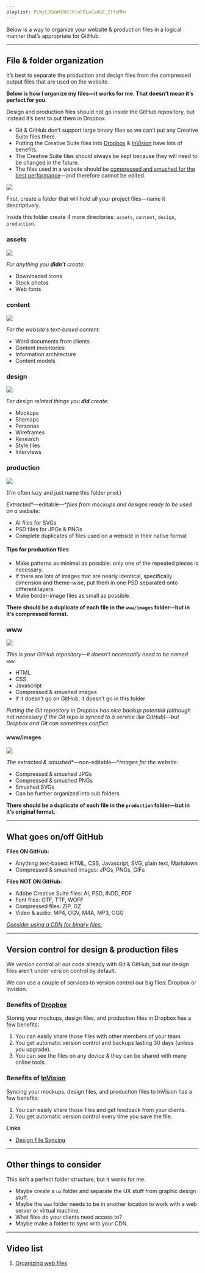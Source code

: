 ```yaml
---
playlist: PLWjCJDeWfDdfJhlnFDLwCu4GZ_2lfuMMx
---
```


Below is a way to organize your website & production files in a logical manner that’s appropriate for GitHub.

---

## File & folder organization

It’s best to separate the production and design files from the compressed output files that are used on the website.

**Below is how I organize my files—it works for me. That doesn’t mean it’s perfect for you.**

Design and production files should not go inside the GitHub repository, but instead it’s best to put them in Dropbox.

- Git & GitHub don’t support large binary files so we can’t put any Creative Suite files there.
- Putting the Creative Suite files into [Dropbox](#benefits-of-dropbox) & [InVision](#benefits-of-invision) have lots of benefits.
- The Creative Suite files should always be kept because they will need to be changed in the future.
- The files used in a website should be [compressed and smushed for the best performance](../performance/)—and therefore cannot be edited.

![](project.jpg)

First, create a folder that will hold all your project files—name it descriptively.

Inside this folder create 4 more directories: `assets`, `content`, `design`, `production`.

### assets

![](assets.jpg)

*For anything you **didn’t** create:*

- Downloaded icons
- Stock photos
- Web fonts

### content

![](content.jpg)

*For the website’s text-based content:*

- Word documents from clients
- Content inventories
- Information architecture
- Content models

### design

![](design.jpg)

*For design related things you **did** create:*

- Mockups
- Sitemaps
- Personas
- Wireframes
- Research
- Style tiles
- Interviews

### production

![](prod.jpg)

(I’m often lazy and just name this folder `prod`.)

*Extracted**—editable—**files from mockups and designs ready to be used on a website:*

- AI files for SVGs
- PSD files for JPGs & PNGs
- Complete duplicates of files used on a website in their native format

#### Tips for production files

- Make patterns as minimal as possible: only one of the repeated pieces is necessary.
- If there are lots of images that are nearly identical, specifically dimension and theme-wise, put them in one PSD separated onto different layers.
- Make border-image files as small as possible.

**There should be a duplicate of each file in the `www/images` folder—but in it’s compressed format.**

### www

![](www.jpg)

*This is your GitHub repository—it doesn’t necessarily need to be named `www`.*

- HTML
- CSS
- Javascript
- Compressed & smushed images
- If it doesn’t go on GitHub, it doesn’t go in this folder

*Putting the Git repository in Dropbox has nice backup potential (although not necessary if the Git repo is synced to a service like GitHub)—but Dropbox and Git can sometimes conflict.*

#### www/images

![](www-images.jpg)

*The extracted & smushed**—non-editable—**images for the website:*

- Compressed & smushed JPGs
- Compressed & smushed PNGs
- Smushed SVGs
- Can be further organized into sub folders

**There should be a duplicate of each file in the `production` folder—but in it’s original format.**

---

## What goes on/off GitHub

**Files ON GitHub:**

- Anything text-based: HTML, CSS, Javascript, SVG, plain text, Markdown
- Compressed & smushed images: JPGs, PNGs, GIFs

**Files NOT ON GitHub:**

- Adobe Creative Suite files: AI, PSD, INDD, PDF
- Font files: OTF, TTF, WOFF
- Compressed files: ZIP, GZ
- Video & audio: MP4, OGV, M4A, MP3, OGG

*[Consider using a CDN for binary files.](../performance/)*

---

## Version control for design & production files

We version control all our code already with Git & GitHub, but our design files aren’t under version control by default.

We can use a couple of services to version control our big files: Dropbox or Invision.

### Benefits of [Dropbox](https://www.dropbox.com/)

Storing your mockups, design files, and production files in Dropbox has a few benefits:

1. You can easily share those files with other members of your team.
2. You get automatic version control and backups lasting 30 days (unless you upgrade).
3. You can see the files on any device & they can be shared with many online tools.

### Benefits of [InVision](http://www.invisionapp.com/)

Syncing your mockups, design files, and production files to InVision has a few benefits:

1. You can easily share those files and get feedback from your clients.
2. You get automatic version control every time you save the file.

**Links**

- [Design File Syncing](http://blog.invisionapp.com/design-file-syncing/)

---

## Other things to consider

This isn’t a perfect folder structure, but it works for me.

- Maybe create a `ux` folder and separate the UX stuff from graphic design stuff.
- Maybe the `www` folder needs to be in another location to work with a web server or virtual machine.
- What files do your clients need access to?
- Maybe make a folder to sync with your CDN.

---

## Video list

1. [Organizing web files](https://www.youtube.com/watch?v=V3xDoXeq0ic&list=PLWjCJDeWfDdfJhlnFDLwCu4GZ_2lfuMMx&index=1)
